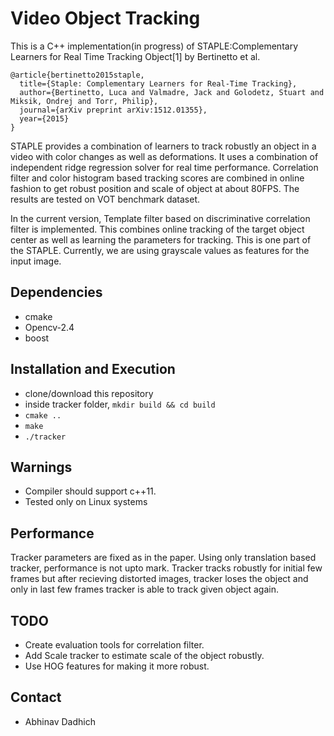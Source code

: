 # Video Object Tracking
This is a C++ implementation(in progress) of STAPLE:Complementary Learners for Real Time Tracking Object[1] by Bertinetto et al. 

	@article{bertinetto2015staple,
	  title={Staple: Complementary Learners for Real-Time Tracking},
	  author={Bertinetto, Luca and Valmadre, Jack and Golodetz, Stuart and Miksik, Ondrej and Torr, Philip},
	  journal={arXiv preprint arXiv:1512.01355},
	  year={2015}
	}

STAPLE provides a combination of learners to track robustly an object in a video with color changes as well as deformations. It uses a combination of independent ridge regression solver for real time performance. Correlation filter and color histogram based tracking scores are combined in online fashion to get robust position and scale of object at about 80FPS. The results are tested on VOT benchmark dataset. 


In the current version, Template filter based on discriminative correlation filter is implemented. This combines online tracking of the target object center as well as learning the parameters for tracking.  This is one part of the STAPLE. Currently, we are using grayscale values as features for the input image. 


## Dependencies

* cmake
* Opencv-2.4
* boost


## Installation and Execution

* clone/download this repository
* inside tracker folder, `mkdir build && cd build`
* `cmake ..`
* `make`
* `./tracker`


## Warnings 
* Compiler should support c++11. 
* Tested only on Linux systems

## Performance

Tracker parameters are fixed as in the paper. Using only translation based tracker, performance is not upto mark. Tracker tracks robustly for initial few frames but after recieving distorted images, tracker loses the object and only in last few frames tracker is able to track given object again.


## TODO

* Create evaluation tools for correlation filter.
* Add Scale tracker to estimate scale of the object robustly. 
* Use HOG features for making it more robust. 

## Contact

* Abhinav Dadhich